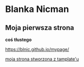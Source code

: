 # Blanka Nicman
## Moja pierwsza strona
**coś tłustego** 

https://blnic.github.io/mypage/

[moja strona stworzona z tamplate'u](http://blanic.pl)
